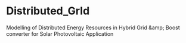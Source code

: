 # Distributed_GrId
Modelling of Distributed Energy Resources in Hybrid Grid \&amp; Boost converter for Solar Photovoltaic Application

